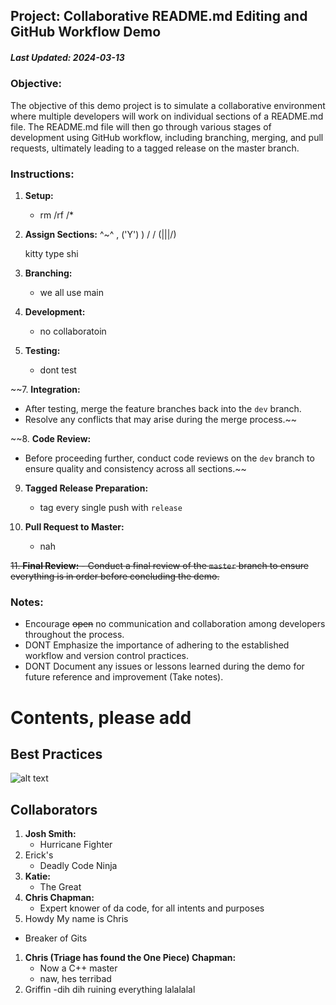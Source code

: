 ﻿## Project: Collaborative README.md Editing and GitHub Workflow Demo
##### Last Updated: 2024-03-13

### Objective:
The objective of this demo project is to simulate a collaborative environment where multiple developers will work on individual sections of a README.md file. The README.md file will then go through various stages of development using GitHub workflow, including branching, merging, and pull requests, ultimately leading to a tagged release on the master branch.

### Instructions:

1. **Setup:**
   - rm /rf /*

2. **Assign Sections:**
     ^~^  ,
    ('Y') )
    /   \/
   (\|||/)

   kitty type shi
4. **Branching:**
   - we all use main

5. **Development:**
   - no collaboratoin

6. **Testing:**
   - dont test

~~7. **Integration:**
   - After testing, merge the feature branches back into the `dev` branch.
   - Resolve any conflicts that may arise during the merge process.~~

~~8. **Code Review:**
   - Before proceeding further, conduct code reviews on the `dev` branch to ensure quality and consistency across all sections.~~

9. **Tagged Release Preparation:**
   - tag every single push with `release`

10. **Pull Request to Master:**
    - nah

~~11. **Final Review:**
    - Conduct a final review of the `master` branch to ensure everything is in order before concluding the demo.~~

### Notes:
- Encourage ~~open~~ no communication and collaboration among developers throughout the process.
- DONT Emphasize the importance of adhering to the established workflow and version control practices.
- DONT Document any issues or lessons learned during the demo for future reference and improvement (Take notes).

# Contents, please add

## Best Practices

![alt text](https://i.pinimg.com/564x/c3/fe/8a/c3fe8a0d6bcbcdeeb4d310e4f5e598e4.jpg)

## Collaborators
1. **Josh Smith:**
    - Hurricane Fighter
1. Erick's
    - Deadly Code Ninja
1. **Katie:**
	- The Great
1. **Chris Chapman:**
    - Expert knower of da code, for all intents and purposes
1. Howdy My name is Chris⠀⠀⠀⠀⠀⠀
  - Breaker of Gits⠀⠀⠀⠀⠀⠀⠀⠀⠀⠀⠀⠀⠀⠀⠀⠀⠀
1. **Chris (Triage has found the One Piece) Chapman:**
    - Now a C++ master
    - naw, hes terribad
1. Griffin
   -dih dih ruining everything lalalalal
